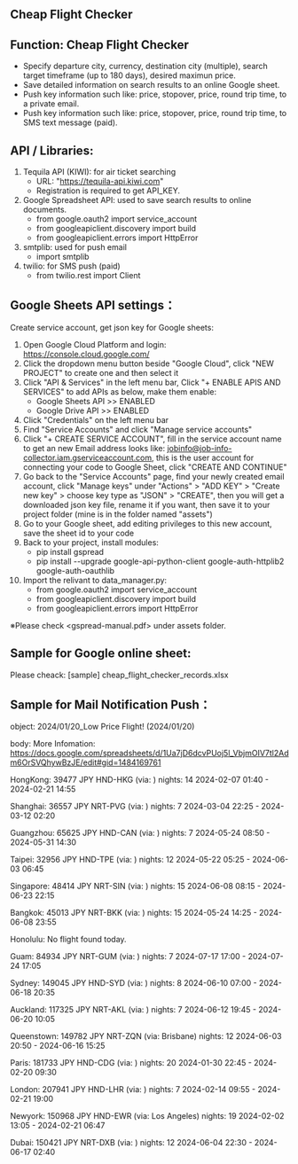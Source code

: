 Cheap Flight Checker
-----------------------------------------

Function: Cheap Flight Checker
-----------------------------------------
- Specify departure city, currency, destination city (multiple), search target timeframe (up to 180 days), desired maximun price.
- Save detailed information on search results to an online Google sheet.
- Push key information such like: price, stopover, price, round trip time, to a private email.
- Push key information such like: price, stopover, price, round trip time, to SMS text message (paid).

API / Libraries:
-----------------------------------------
1. Tequila API (KIWI): for air ticket searching
    - URL: "https://tequila-api.kiwi.com"
    - Registration is required to get API_KEY.
2. Google Spreadsheet API: used to save search results to online documents.
    - from google.oauth2 import service_account
    - from googleapiclient.discovery import build
    - from googleapiclient.errors import HttpError
3. smtplib: used for push email
    - import smtplib
4. twilio: for SMS push (paid)
    - from twilio.rest import Client

Google Sheets API settings：
-----------------------------------------
Create service account, get json key for Google sheets:
1. Open Google Cloud Platform and login: https://console.cloud.google.com/
2. Click the dropdown menu button beside "Google Cloud", click "NEW PROJECT" to create one and then select it
3. Click "API & Services" in the left menu bar, Click "+ ENABLE APIS AND SERVICES" to add APIs as below, make them enable:
    - Google Sheets API >> ENABLED
    - Google Drive API >> ENABLED
5. Click "Credentials" on the left menu bar
6. Find "Service Accounts" and click "Manage service accounts"
7. Click "+ CREATE SERVICE ACCOUNT", fill in the service account name to get an new Email address looks like: jobinfo@job-info-collector.iam.gserviceaccount.com, this is the user account for connecting your code to Google Sheet, click "CREATE AND CONTINUE"
8. Go back to the "Service Accounts" page, find your newly created email account, click "Manage keys" under "Actions" > "ADD KEY" > "Create new key" > choose key type as "JSON" > "CREATE", then you will get a downloaded json key file, rename it if you want, then save it to your project folder (mine is in the folder named "assets")
9. Go to your Google sheet, add editing privileges to this new account, save the sheet id to your code
10. Back to your project, install modules:
    - pip install gspread
    - pip install --upgrade google-api-python-client google-auth-httplib2 google-auth-oauthlib
12. Import the relivant to data_manager.py:
    - from google.oauth2 import service_account
    - from googleapiclient.discovery import build
    - from googleapiclient.errors import HttpError 

※Please check <gspread-manual.pdf> under assets folder.

Sample for Google online sheet:
-----------------------------------------
Please cheack: [sample] cheap_flight_checker_records.xlsx

Sample for Mail Notification Push：
-----------------------------------------
object:
2024/01/20_Low Price Flight! (2024/01/20)

body:
More Infomation:
https://docs.google.com/spreadsheets/d/1Ua7jD6dcvPUoj5l_VbjmOIV7tl2Adm6OrSVQhywBzJE/edit#gid=1484169761

HongKong: 
39477 JPY
HND-HKG (via: )
nights: 14
2024-02-07 01:40 - 2024-02-21 14:55

Shanghai: 
36557 JPY
NRT-PVG (via: )
nights: 7
2024-03-04 22:25 - 2024-03-12 02:20

Guangzhou: 
65625 JPY
HND-CAN (via: )
nights: 7
2024-05-24 08:50 - 2024-05-31 14:30

Taipei: 
32956 JPY
HND-TPE (via: )
nights: 12
2024-05-22 05:25 - 2024-06-03 06:45

Singapore: 
48414 JPY
NRT-SIN (via: )
nights: 15
2024-06-08 08:15 - 2024-06-23 22:15

Bangkok: 
45013 JPY
NRT-BKK (via: )
nights: 15
2024-05-24 14:25 - 2024-06-08 23:55

Honolulu: 
No flight found today.

Guam: 
84934 JPY
NRT-GUM (via: )
nights: 7
2024-07-17 17:00 - 2024-07-24 17:05

Sydney: 
149045 JPY
HND-SYD (via: )
nights: 8
2024-06-10 07:00 - 2024-06-18 20:35

Auckland: 
117325 JPY
NRT-AKL (via: )
nights: 7
2024-06-12 19:45 - 2024-06-20 10:05

Queenstown: 
149782 JPY
NRT-ZQN (via: Brisbane)
nights: 12
2024-06-03 20:50 - 2024-06-16 15:25

Paris: 
181733 JPY
HND-CDG (via: )
nights: 20
2024-01-30 22:45 - 2024-02-20 09:30

London: 
207941 JPY
HND-LHR (via: )
nights: 7
2024-02-14 09:55 - 2024-02-21 19:00

Newyork: 
150968 JPY
HND-EWR (via: Los Angeles)
nights: 19
2024-02-02 13:05 - 2024-02-21 06:47

Dubai: 
150421 JPY
NRT-DXB (via: )
nights: 12
2024-06-04 22:30 - 2024-06-17 02:40




